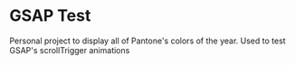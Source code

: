# GSAP Test

Personal project to display all of Pantone's colors of the year. Used to test GSAP's scrollTrigger animations
